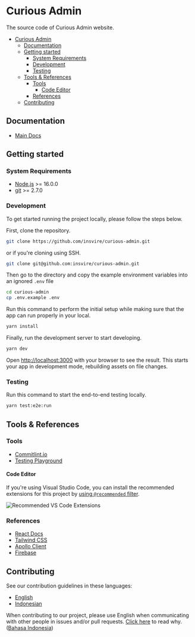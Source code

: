 # Curious Admin

<!-- ALL-CONTRIBUTORS-BADGE:START - Do not remove or modify this section -->
<!-- [![All Contributors](https://img.shields.io/badge/all_contributors-6-orange.svg?style=flat-square)](#contributors-) -->
<!-- ALL-CONTRIBUTORS-BADGE:END -->

<!-- [![Build Status][build-badge]][build] [![MIT License][license-badge]][license] -->

<!-- prettier-ignore-start -->

<!-- [build-badge]: https://img.shields.io/github/workflow/status/zainfathoni/curious-admin/CI?logo=github&style=flat-square
[build]: https://github.com/insvire/curious-admin/actions?query=workflow%3ACI
[license-badge]: https://img.shields.io/badge/license-MIT-blue?style=flat-square -->
[license]: LICENSE

<!-- prettier-ignore-end -->

The source code of Curious Admin website.

- [Curious Admin](#curious-admin)
  - [Documentation](#documentation)
  - [Getting started](#getting-started)
    - [System Requirements](#system-requirements)
    - [Development](#development)
    - [Testing](#testing)
  - [Tools & References](#tools--references)
    - [Tools](#tools)
      - [Code Editor](#code-editor)
    - [References](#references)
  - [Contributing](#contributing)

## Documentation

- [Main Docs](docs/index.md)

## Getting started

### System Requirements

- [Node.js](https://nodejs.org/) >= 16.0.0
- [git](https://git-scm.com/) >= 2.7.0

### Development

To get started running the project locally, please follow the steps below.

First, clone the repository.

```sh
git clone https://github.com/insvire/curious-admin.git
```

or if you're cloning using SSH.

```sh
git clone git@github.com:insvire/curious-admin.git
```

Then go to the directory and copy the example environment variables into an
ignored `.env` file

```sh
cd curious-admin
cp .env.example .env
```

Run this command to perform the initial setup while making sure that the app can
run properly in your local.

```sh
yarn install
```

Finally, run the development server to start developing.

```sh
yarn dev
```

Open <http://localhost:3000> with your browser to see the result. This starts
your app in development mode, rebuilding assets on file changes.

### Testing

Run this command to start the end-to-end testing locally.

```sh
yarn test:e2e:run
```

## Tools & References

### Tools

- [Commitlint.io](https://commitlint.io)
- [Testing Playground](https://testing-playground.com/)

#### Code Editor

If you're using Visual Studio Code, you can install the recommended extensions
for this project by
[using `@recommended` filter](https://code.visualstudio.com/docs/editor/extension-marketplace#_extensions-view-filters).

![Recommended VS Code Extensions](https://user-images.githubusercontent.com/6315466/147128206-3b1acdaa-213f-4e2b-a0a3-4b8c63bc881d.png)

### References

- [React Docs](https://reactjs.org/docs/getting-started.html/)
- [Tailwind CSS](https://tailwindcss.com/)
- [Apollo Client](https://www.apollographql.com/docs/react/)
- [Firebase](https://firebase.google.com/docs/reference/js/)

## Contributing

See our contribution guidelines in these languages:

- [English](CONTRIBUTING.md)
- [Indonesian](CONTRIBUTING_ID.md)

When contributing to our project, please use English when communicating with
other people in issues and/or pull requests.
[Click here](CONTRIBUTING.md#why-are-we-using-english-in-our-issues--prs) to
read why.
([Bahasa Indonesia](CONTRIBUTING_ID.md#mengapa-kita-menggunakan-bahasa-inggris-dalam-menulis-issue-dan-pull-request))

<!-- ### Important links -->

<!-- markdownlint-disable line-length -->

<!-- | Description                  | Link                                                       |
| ---------------------------- | ---------------------------------------------------------- |
| Project overview             | [rbagi.id/github-project](https://rbagi.id/github-project) |
| Epics list                   | [rbagi.id/epic](https://rbagi.id/epic)                     |
| Issues board                 | [rbagi.id/board](https://rbagi.id/board)                   |
| Issue shortlink              | [rbagi.id/gh/:issue-id](https://rbagi.id/gh)               |
| First-time contributors link | [rbagi.id/contribute](https://rbagi.id/contribute)         | -->

<!-- markdownlint-restore -->
